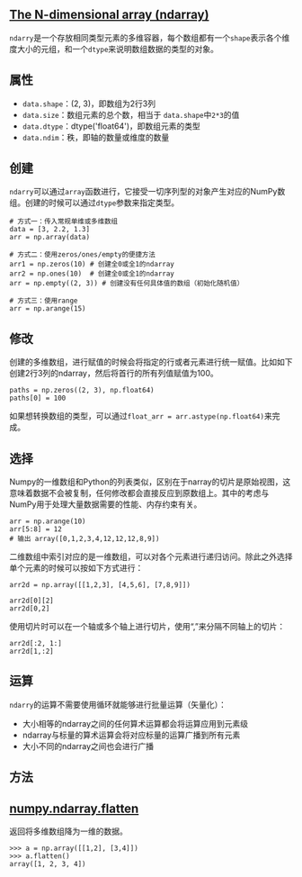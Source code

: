 ## [The N-dimensional array (ndarray)](https://docs.scipy.org/doc/numpy/reference/arrays.ndarray.html)

`ndarry`是一个存放相同类型元素的多维容器，每个数组都有一个`shape`表示各个维度大小的元组，和一个`dtype`来说明数组数据的类型的对象。

## 属性

- `data.shape`：(2, 3)，即数组为2行3列
- `data.size`：数组元素的总个数，相当于 `data.shape`中`2*3`的值
- `data.dtype`：dtype('float64')，即数组元素的类型
- `data.ndim`：秩，即轴的数量或维度的数量

## 创建

`ndarry`可以通过`array`函数进行，它接受一切序列型的对象产生对应的NumPy数组。创建的时候可以通过`dtype`参数来指定类型。

```
# 方式一：传入常规单维或多维数组
data = [3, 2.2, 1.3]
arr = np.array(data)

# 方式二：使用zeros/ones/empty的便捷方法
arr1 = np.zeros(10) # 创建全0或全1的ndarray
arr2 = np.ones(10)  # 创建全0或全1的ndarray
arr = np.empty((2, 3)) # 创建没有任何具体值的数组（初始化随机值）

# 方式三：使用range
arr = np.arange(15)

```

## 修改

创建的多维数组，进行赋值的时候会将指定的行或者元素进行统一赋值。比如如下创建2行3列的ndarray，然后将首行的所有列值赋值为100。

```
paths = np.zeros((2, 3), np.float64)
paths[0] = 100
```

如果想转换数组的类型，可以通过`float_arr = arr.astype(np.float64)`来完成。

## 选择

Numpy的一维数组和Python的列表类似，区别在于narray的切片是原始视图，这意味着数据不会被复制，任何修改都会直接反应到原数组上。其中的考虑与NumPy用于处理大量数据需要的性能、内存约束有关。

```
arr = np.arange(10)
arr[5:8] = 12
# 输出 array([0,1,2,3,4,12,12,12,8,9])
```

二维数组中索引对应的是一维数组，可以对各个元素进行递归访问。除此之外选择单个元素的时候可以按如下方式进行：

```
arr2d = np.array([[1,2,3], [4,5,6], [7,8,9]])

arr2d[0][2]
arr2d[0,2]
```

使用切片时可以在一个轴或多个轴上进行切片，使用“,”来分隔不同轴上的切片：

```
arr2d[:2, 1:]
arr2d[1,:2]
```

## 运算

`ndarry`的运算不需要使用循环就能够进行批量运算（矢量化）：

- 大小相等的ndarray之间的任何算术运算都会将运算应用到元素级
- ndarray与标量的算术运算会将对应标量的运算广播到所有元素
- 大小不同的ndarray之间也会进行广播

## 方法

## [numpy.ndarray.flatten](https://docs.scipy.org/doc/numpy/reference/generated/numpy.ndarray.flatten.html)

返回将多维数组降为一维的数据。

```
>>> a = np.array([[1,2], [3,4]])
>>> a.flatten()
array([1, 2, 3, 4])
```
